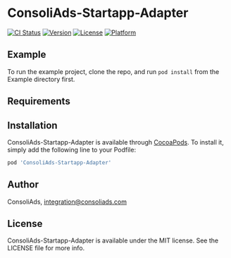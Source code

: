 # ConsoliAds-Startapp-Adapter

[![CI Status](https://img.shields.io/travis/IntegrationConsoliAds/ConsoliAds-Startapp-Adapter.svg?style=flat)](https://travis-ci.org/IntegrationConsoliAds/ConsoliAds-Startapp-Adapter)
[![Version](https://img.shields.io/cocoapods/v/ConsoliAds-Startapp-Adapter.svg?style=flat)](https://cocoapods.org/pods/ConsoliAds-Startapp-Adapter)
[![License](https://img.shields.io/cocoapods/l/ConsoliAds-Startapp-Adapter.svg?style=flat)](https://cocoapods.org/pods/ConsoliAds-Startapp-Adapter)
[![Platform](https://img.shields.io/cocoapods/p/ConsoliAds-Startapp-Adapter.svg?style=flat)](https://cocoapods.org/pods/ConsoliAds-Startapp-Adapter)

## Example

To run the example project, clone the repo, and run `pod install` from the Example directory first.

## Requirements

## Installation

ConsoliAds-Startapp-Adapter is available through [CocoaPods](https://cocoapods.org). To install
it, simply add the following line to your Podfile:

```ruby
pod 'ConsoliAds-Startapp-Adapter'
```

## Author

ConsoliAds, integration@consoliads.com

## License

ConsoliAds-Startapp-Adapter is available under the MIT license. See the LICENSE file for more info.
